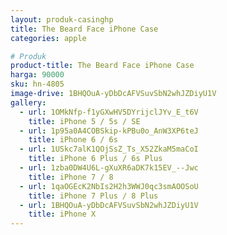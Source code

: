 ```yaml
---
layout: produk-casinghp
title: The Beard Face iPhone Case
categories: apple

# Produk
product-title: The Beard Face iPhone Case
harga: 90000
sku: hn-4805
image-drive: 1BHQOuA-yDbDcAFVSuvSbN2whJZDiyU1V
gallery:
  - url: 1OMkNfp-f1yGXwHV5DYrijclJYv_E_t6V
    title: iPhone 5 / 5s / SE
  - url: 1p95a0A4COBSkip-kPBu0o_AnW3XP6teJ
    title: iPhone 6 / 6s
  - url: 1USkc7alK1QOjSsZ_Ts_X52ZkaM5maCoI
    title: iPhone 6 Plus / 6s Plus
  - url: 1zba0DW4U6L-gXuXR6aDK7k15EV_--Jwc
    title: iPhone 7 / 8
  - url: 1qaOGEcK2NbIs2H2h3WWJ0qc3smAOOSoU
    title: iPhone 7 Plus / 8 Plus
  - url: 1BHQOuA-yDbDcAFVSuvSbN2whJZDiyU1V
    title: iPhone X
---
```


